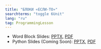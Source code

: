 ```yaml
---
title: "БЛОКИ «ЕСЛИ-ТО»"
searchterms: "toggle 6Unit"
lang: "ru"
tag: ProgrammingLesson
---
```

 <ul>
 <li class="ng-binding">Word Block Slides:
 <a href="ProgrammingLessons/IfThenBlocksRU.pptx">PPTX</a>,
 <a href="ProgrammingLessons/IfThenBlocksRU.pdf">PDF</a>
 </li>
 <li class="ng-binding">Python Slides (Coming Soon):
 <a href="ProgrammingLessons/IfElseStatementsPyRU.pptx">PPTX</a>,
 <a href="ProgrammingLessons/IfElseStatements.pdf">PDF</a>
 </li>
 </ul>
